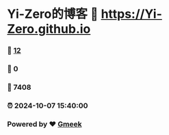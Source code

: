 # Yi-Zero的博客 :link: https://Yi-Zero.github.io 
### :page_facing_up: [12](https://Yi-Zero.github.io/tag.html) 
### :speech_balloon: 0 
### :hibiscus: 7408 
### :alarm_clock: 2024-10-07 15:40:00 
### Powered by :heart: [Gmeek](https://github.com/Meekdai/Gmeek)
